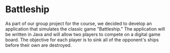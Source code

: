 # Battleship
As part of our group project for the course, we decided to develop an application that simulates the classic game "Battleship." The application will be written in Java and will allow two players to compete on a digital game board. The objective for each player is to sink all of the opponent's ships before their own are destroyed.
